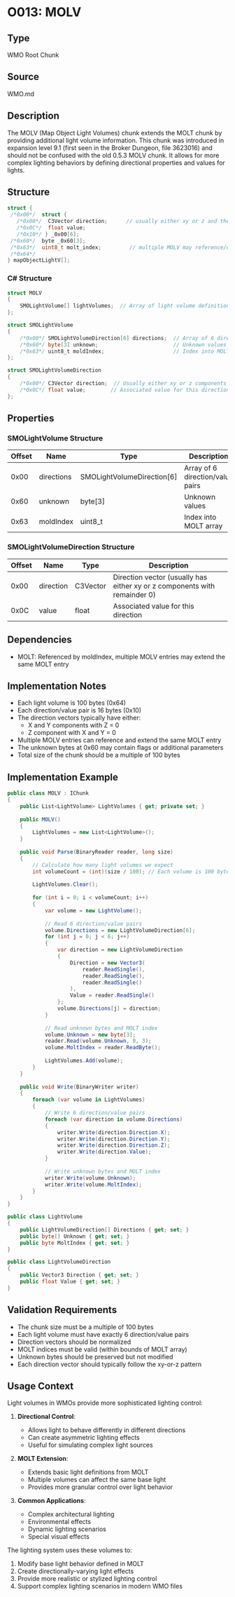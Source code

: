 # O013: MOLV

## Type
WMO Root Chunk

## Source
WMO.md

## Description
The MOLV (Map Object Light Volumes) chunk extends the MOLT chunk by providing additional light volume information. This chunk was introduced in expansion level 9.1 (first seen in the Broker Dungeon, file 3623016) and should not be confused with the old 0.5.3 MOLV chunk. It allows for more complex lighting behaviors by defining directional properties and values for lights.

## Structure
```cpp
struct {
 /*0x00*/  struct {
   /*0x00*/  C3Vector direction;      // usually either xy or z and the remainder 0.
   /*0x0C*/  float value;
   /*0x10*/ } _0x00[6];
 /*0x60*/  byte _0x60[3];
 /*0x63*/  uint8_t molt_index;         // multiple MOLV may reference/extend the same MOLT.
 /*0x64*/
} mapObjectLightV[];
```

### C# Structure
```csharp
struct MOLV
{
    SMOLightVolume[] lightVolumes;  // Array of light volume definitions
};

struct SMOLightVolume
{
    /*0x00*/ SMOLightVolumeDirection[6] directions;  // Array of 6 direction/value pairs
    /*0x60*/ byte[3] unknown;                        // Unknown values
    /*0x63*/ uint8_t moldIndex;                      // Index into MOLT array
};

struct SMOLightVolumeDirection
{
    /*0x00*/ C3Vector direction;  // Usually either xy or z components with remainder 0
    /*0x0C*/ float value;        // Associated value for this direction
};
```

## Properties

### SMOLightVolume Structure
| Offset | Name | Type | Description |
|--------|------|------|-------------|
| 0x00 | directions | SMOLightVolumeDirection[6] | Array of 6 direction/value pairs |
| 0x60 | unknown | byte[3] | Unknown values |
| 0x63 | moldIndex | uint8_t | Index into MOLT array |

### SMOLightVolumeDirection Structure
| Offset | Name | Type | Description |
|--------|------|------|-------------|
| 0x00 | direction | C3Vector | Direction vector (usually has either xy or z components with remainder 0) |
| 0x0C | value | float | Associated value for this direction |

## Dependencies
- MOLT: Referenced by moldIndex, multiple MOLV entries may extend the same MOLT entry

## Implementation Notes
- Each light volume is 100 bytes (0x64)
- Each direction/value pair is 16 bytes (0x10)
- The direction vectors typically have either:
  - X and Y components with Z = 0
  - Z component with X and Y = 0
- Multiple MOLV entries can reference and extend the same MOLT entry
- The unknown bytes at 0x60 may contain flags or additional parameters
- Total size of the chunk should be a multiple of 100 bytes

## Implementation Example
```csharp
public class MOLV : IChunk
{
    public List<LightVolume> LightVolumes { get; private set; }
    
    public MOLV()
    {
        LightVolumes = new List<LightVolume>();
    }
    
    public void Parse(BinaryReader reader, long size)
    {
        // Calculate how many light volumes we expect
        int volumeCount = (int)(size / 100); // Each volume is 100 bytes
        
        LightVolumes.Clear();
        
        for (int i = 0; i < volumeCount; i++)
        {
            var volume = new LightVolume();
            
            // Read 6 direction/value pairs
            volume.Directions = new LightVolumeDirection[6];
            for (int j = 0; j < 6; j++)
            {
                var direction = new LightVolumeDirection
                {
                    Direction = new Vector3(
                        reader.ReadSingle(),
                        reader.ReadSingle(),
                        reader.ReadSingle()
                    ),
                    Value = reader.ReadSingle()
                };
                volume.Directions[j] = direction;
            }
            
            // Read unknown bytes and MOLT index
            volume.Unknown = new byte[3];
            reader.Read(volume.Unknown, 0, 3);
            volume.MoltIndex = reader.ReadByte();
            
            LightVolumes.Add(volume);
        }
    }
    
    public void Write(BinaryWriter writer)
    {
        foreach (var volume in LightVolumes)
        {
            // Write 6 direction/value pairs
            foreach (var direction in volume.Directions)
            {
                writer.Write(direction.Direction.X);
                writer.Write(direction.Direction.Y);
                writer.Write(direction.Direction.Z);
                writer.Write(direction.Value);
            }
            
            // Write unknown bytes and MOLT index
            writer.Write(volume.Unknown);
            writer.Write(volume.MoltIndex);
        }
    }
}

public class LightVolume
{
    public LightVolumeDirection[] Directions { get; set; }
    public byte[] Unknown { get; set; }
    public byte MoltIndex { get; set; }
}

public class LightVolumeDirection
{
    public Vector3 Direction { get; set; }
    public float Value { get; set; }
}
```

## Validation Requirements
- The chunk size must be a multiple of 100 bytes
- Each light volume must have exactly 6 direction/value pairs
- Direction vectors should be normalized
- MOLT indices must be valid (within bounds of MOLT array)
- Unknown bytes should be preserved but not modified
- Each direction vector should typically follow the xy-or-z pattern

## Usage Context
Light volumes in WMOs provide more sophisticated lighting control:

1. **Directional Control**: 
   - Allows light to behave differently in different directions
   - Can create asymmetric lighting effects
   - Useful for simulating complex light sources

2. **MOLT Extension**:
   - Extends basic light definitions from MOLT
   - Multiple volumes can affect the same base light
   - Provides more granular control over light behavior

3. **Common Applications**:
   - Complex architectural lighting
   - Environmental effects
   - Dynamic lighting scenarios
   - Special visual effects

The lighting system uses these volumes to:
1. Modify base light behavior defined in MOLT
2. Create directionally-varying light effects
3. Provide more realistic or stylized lighting control
4. Support complex lighting scenarios in modern WMO files 